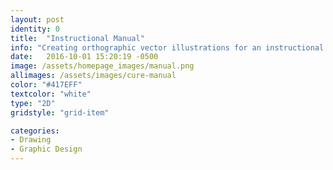 ```yaml
---
layout: post
identity: 0
title:  "Instructional Manual"
info: "Creating orthographic vector illustrations for an instructional manual."
date:   2016-10-01 15:20:19 -0500
image: /assets/homepage_images/manual.png
allimages: /assets/images/cure-manual
color: "#417EFF"
textcolor: "white"
type: "2D"
gridstyle: "grid-item"

categories:
- Drawing
- Graphic Design
---
```


